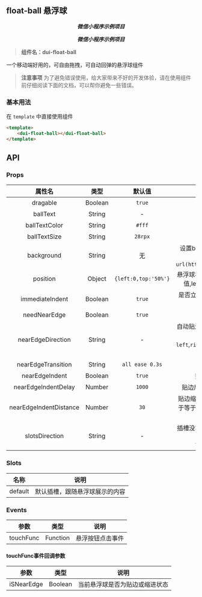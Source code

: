 

## float-ball 悬浮球

<div align=center color=blue>

***微信小程序示例项目***

</div>

<div align=center>

***微信小程序示例项目***

</div>

> **组件名：dui-float-ball**


一个移动端好用的，可自由拖拽，可自动回弹的悬浮球组件

> **注意事项**
> 为了避免错误使用，给大家带来不好的开发体验，请在使用组件前仔细阅读下面的文档，可以帮你避免一些错误。



### 基本用法

在 `template` 中直接使用组件

```html
<template>
	<dui-float-ball></dui-float-ball>
</template>
```


## API

###  Props

|  属性名	|    类型	| 默认值		| 说明											|
| :-:		| :-:		| :-:			| :-:										|
| dragable	| Boolean	| `true`			| 是否自由拖动悬浮球						|
| ballText	| String	| -			| 		小球内文本内容				|
| ballTextColor	| String	| `#fff`			| 		小球内文本颜色				|
| ballTextSize	| String	| `28rpx`			| 		小球内文本大小				|
| background| String	| 无  		    | 设置backgroud。设置背景色或图片，例如 `#f40`，`url(https://www.xxx.com/xxx.jpg)`				|
| position	| Object	| `{left:0,top:'50%'}`| 悬浮球初始位置。只能设置left和top值,left设置`100%`时靠最右边贴边					|
| immediateIndent	| Boolean	| `true`	| 是否立即缩进。nearEdgeIndent开启时生效|
| needNearEdge	| Boolean	| `true`		| 是否自动贴边									|
| nearEdgeDirection	| String|-			| 自动贴边方向。needNearEdge开启时生效，可选值`left`,`right`,`top`,`bottom`,未设置则自动贴近距离最近的方向				|
| nearEdgeTransition| String	| `all ease 0.3s`| 贴边动画	|
| nearEdgeIndent| Boolean	| `true`| 贴边后是否缩进悬浮球|
| nearEdgeIndentDelay| Number	| `1000`| 贴边后延时缩进悬浮球，单位ms|
| nearEdgeIndentDistance| Number	| `30`| 贴边缩进距离。如设置值大于0且小于等于1时，那么缩进距离为小球的百分比。|
| slotsDirection| String	| - | 插槽没容相对悬浮球的方向。有添加插槽时生效，可选值`left`,`right`,`top`,`bottom`|

### Slots
|  名称	|    说明		|
| :-:	| :-:		    |
|  default | 默认插槽，跟随悬浮球展示的内容 |

###  Events

|  参数		|    类型	| 说明							|
| :-:		|  :-:		| :-:							|
| touchFunc	| Function	| 悬浮按钮点击事件|

#### touchFunc事件回调参数

|  参数		|    类型	| 说明							|
| :-:		|  :-:		| :-:							|
| iSNearEdge| Boolean	| 当前悬浮球是否为贴边或缩进状态 |
